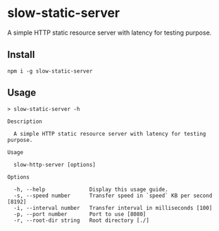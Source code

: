 # slow-static-server
A simple HTTP static resource server with latency for testing purpose.

## Install

```shell
npm i -g slow-static-server
```

## Usage

```shell
> slow-static-server -h
```

```text
Description

  A simple HTTP static resource server with latency for testing purpose.

Usage

  slow-http-server [options]

Options

  -h, --help              Display this usage guide.
  -s, --speed number      Transfer speed in `speed` KB per second [8192]
  -i, --interval number   Transfer interval in milliseconds [100]
  -p, --port number       Port to use [8080]
  -r, --root-dir string   Root directory [./]

```